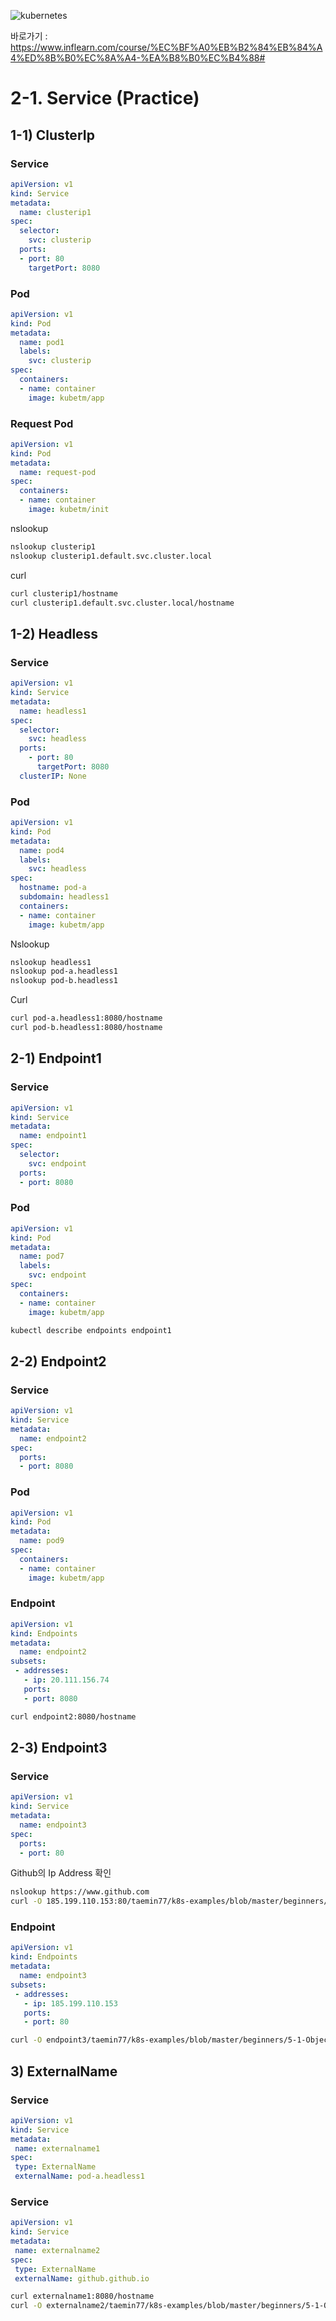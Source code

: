 
![kubernetes](https://github.com/taemin77/k8s-examples/blob/master/github.JPG)

바로가기 : 
https://www.inflearn.com/course/%EC%BF%A0%EB%B2%84%EB%84%A4%ED%8B%B0%EC%8A%A4-%EA%B8%B0%EC%B4%88#

# 2-1. Service (Practice)


## 1-1) ClusterIp

### Service
```yaml
apiVersion: v1
kind: Service
metadata:
  name: clusterip1
spec:
  selector:
    svc: clusterip
  ports:
  - port: 80
    targetPort: 8080
```

### Pod
```yaml
apiVersion: v1
kind: Pod
metadata:
  name: pod1
  labels:
    svc: clusterip
spec:
  containers:
  - name: container
    image: kubetm/app
```

### Request Pod
```yaml
apiVersion: v1
kind: Pod
metadata:
  name: request-pod
spec:
  containers:
  - name: container
    image: kubetm/init
```

nslookup

```sh
nslookup clusterip1
nslookup clusterip1.default.svc.cluster.local
```

curl

```sh
curl clusterip1/hostname
curl clusterip1.default.svc.cluster.local/hostname
```


## 1-2) Headless

### Service
```yaml
apiVersion: v1
kind: Service
metadata:
  name: headless1
spec:
  selector:
    svc: headless
  ports:
    - port: 80
      targetPort: 8080    
  clusterIP: None
```

### Pod
```yaml
apiVersion: v1
kind: Pod
metadata:
  name: pod4
  labels:
    svc: headless
spec:
  hostname: pod-a
  subdomain: headless1
  containers:
  - name: container
    image: kubetm/app
```

Nslookup


```sh
nslookup headless1
nslookup pod-a.headless1
nslookup pod-b.headless1

```
Curl

```sh
curl pod-a.headless1:8080/hostname
curl pod-b.headless1:8080/hostname
```

## 2-1) Endpoint1


### Service
```yaml
apiVersion: v1
kind: Service
metadata:
  name: endpoint1
spec:
  selector:
    svc: endpoint
  ports:
  - port: 8080
```

### Pod
```yaml
apiVersion: v1
kind: Pod
metadata:
  name: pod7
  labels:
    svc: endpoint
spec:
  containers:
  - name: container
    image: kubetm/app
```


```sh
kubectl describe endpoints endpoint1
```

## 2-2) Endpoint2


### Service
```yaml
apiVersion: v1
kind: Service
metadata:
  name: endpoint2
spec:
  ports:
  - port: 8080
```

### Pod
```yaml
apiVersion: v1
kind: Pod
metadata:
  name: pod9
spec:
  containers:
  - name: container
    image: kubetm/app
```

### Endpoint
```yaml
apiVersion: v1
kind: Endpoints
metadata:
  name: endpoint2
subsets:
 - addresses:
   - ip: 20.111.156.74
   ports:
   - port: 8080
```

```sh
curl endpoint2:8080/hostname
```

## 2-3) Endpoint3


### Service
```yaml
apiVersion: v1
kind: Service
metadata:
  name: endpoint3
spec:
  ports:
  - port: 80
```

Github의 Ip Address 확인

```sh
nslookup https://www.github.com
curl -O 185.199.110.153:80/taemin77/k8s-examples/blob/master/beginners/5-1-Object-Pod-Practice.md
```

### Endpoint
```yaml
apiVersion: v1
kind: Endpoints
metadata:
  name: endpoint3
subsets:
 - addresses:
   - ip: 185.199.110.153
   ports:
   - port: 80
```

```sh
curl -O endpoint3/taemin77/k8s-examples/blob/master/beginners/5-1-Object-Pod-Practice.md
```




## 3) ExternalName

### Service
```yaml
apiVersion: v1
kind: Service
metadata:
 name: externalname1
spec:
 type: ExternalName
 externalName: pod-a.headless1
```

### Service
```yaml
apiVersion: v1
kind: Service
metadata:
 name: externalname2
spec:
 type: ExternalName
 externalName: github.github.io
```

```sh
curl externalname1:8080/hostname
curl -O externalname2/taemin77/k8s-examples/blob/master/beginners/5-1-Object-Pod-Practice.md
```



